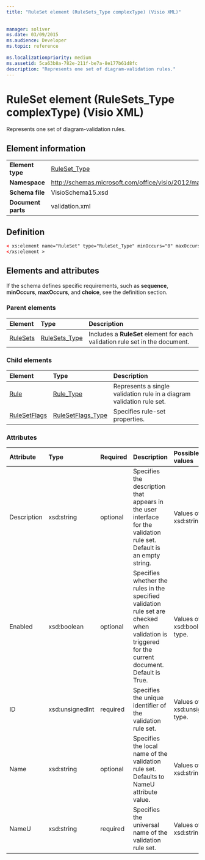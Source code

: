 ```yaml
---
title: "RuleSet element (RuleSets_Type complexType) (Visio XML)"
 
 
manager: soliver
ms.date: 03/09/2015
ms.audience: Developer
ms.topic: reference
 
ms.localizationpriority: medium
ms.assetid: 5ca63b8a-782e-211f-be7a-8e177b61d8fc
description: "Represents one set of diagram-validation rules."
---
```


# RuleSet element (RuleSets_Type complexType) (Visio XML)

Represents one set of diagram-validation rules.
  
## Element information

|||
|:-----|:-----|
|**Element type** <br/> |[RuleSet_Type](ruleset_type-complextypevisio-xml.md) <br/> |
|**Namespace** <br/> |http://schemas.microsoft.com/office/visio/2012/main  <br/> |
|**Schema file** <br/> |VisioSchema15.xsd  <br/> |
|**Document parts** <br/> |validation.xml  <br/> |
   
## Definition

```XML
< xs:element name="RuleSet" type="RuleSet_Type" minOccurs="0" maxOccurs="unbounded" >
</xs:element >
```

## Elements and attributes

If the schema defines specific requirements, such as **sequence**, **minOccurs**, **maxOccurs**, and **choice**, see the definition section. 
  
### Parent elements

|**Element**|**Type**|**Description**|
|:-----|:-----|:-----|
|[RuleSets](rulesets-element-validation_type-complextypevisio-xml.md) <br/> |[RuleSets_Type](rulesets_type-complextypevisio-xml.md) <br/> |Includes a **RuleSet** element for each validation rule set in the document. |
   
### Child elements

|**Element**|**Type**|**Description**|
|:-----|:-----|:-----|
|[Rule](rule-element-ruleset_type-complextypevisio-xml.md) <br/> |[Rule_Type](rule_type-complextypevisio-xml.md) <br/> |Represents a single validation rule in a diagram validation rule set. |
|[RuleSetFlags](rulesetflags-element-ruleset_type-complextypevisio-xml.md) <br/> |[RuleSetFlags_Type](rulesetflags_type-complextypevisio-xml.md) <br/> |Specifies rule-set properties. |
   
### Attributes

|**Attribute**|**Type**|**Required**|**Description**|**Possible values**|
|:-----|:-----|:-----|:-----|:-----|
|Description  <br/> |xsd:string  <br/> |optional  <br/> |Specifies the description that appears in the user interface for the validation rule set. Default is an empty string. |Values of the xsd:string type. |
|Enabled  <br/> |xsd:boolean  <br/> |optional  <br/> |Specifies whether the rules in the specified validation rule set are checked when validation is triggered for the current document. Default is True. |Values of the xsd:boolean type. |
|ID  <br/> |xsd:unsignedInt  <br/> |required  <br/> |Specifies the unique identifier of the validation rule set. |Values of the xsd:unsignedInt type. |
|Name  <br/> |xsd:string  <br/> |optional  <br/> |Specifies the local name of the validation rule set. Defaults to NameU attribute value. |Values of the xsd:string type. |
|NameU  <br/> |xsd:string  <br/> |required  <br/> |Specifies the universal name of the validation rule set. |Values of the xsd:string type. |
   

